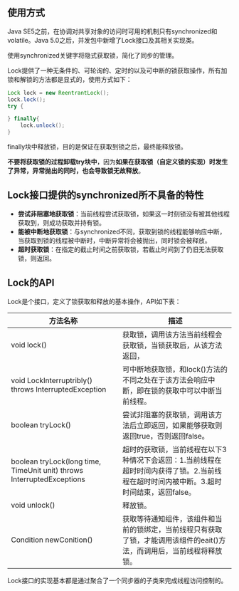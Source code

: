 ## 使用方式
Java SE5之前，在协调对共享对象的访问时可用的机制只有synchronized和volatile。Java 5.0之后，并发包中新增了Lock接口及其相关实现类。

使用synchronized关键字将隐式获取锁，简化了同步的管理。

Lock提供了一种无条件的、可轮询的、定时的以及可中断的锁获取操作，所有加锁和解锁的方法都是显式的，使用方式如下：
```java
Lock lock = new ReentrantLock();
lock.lock();
try {

} finally{
    lock.unlock();
}
```
finally块中释放锁，目的是保证在获取到锁之后，最终能释放锁。

**不要将获取锁的过程卸载try块中**，因为**如果在获取锁（自定义锁的实现）时发生了异常，异常抛出的同时，也会导致锁无故释放**。

## Lock接口提供的synchronized所不具备的特性

- **尝试非阻塞地获取锁**：当前线程尝试获取锁，如果这一时刻锁没有被其他线程获取到，则成功获取并持有锁。
- **能被中断地获取锁**：与synchronized不同，获取到锁的线程能够响应中断，当获取到锁的线程被中断时，中断异常将会被抛出，同时锁会被释放。
- **超时获取锁**：在指定的截止时间之前获取锁，若截止时间到了仍旧无法获取锁，则返回。

## Lock的API
Lock是个接口，定义了锁获取和释放的基本操作，API如下表：

| 方法名称 | 描述 |
| --- | --- |
| void lock() | 获取锁，调用该方法当前线程会获取锁，当锁获取后，从该方法返回，|
| void LockInterruptribly() throws InterruptedException | 可中断地获取锁，和lock()方法的不同之处在于该方法会响应中断，即在锁的获取中可以中断当前线程。 |
| boolean tryLock() |尝试非阻塞的获取锁，调用该方法后立即返回，如果能够获取则返回true，否则返回false。 |
| boolean tryLock(long time, TimeUnit unit) throws InterruptedExceptions | 超时的获取锁，当前线程在以下3种情况下会返回：1.当前线程在超时时间内获得了锁。2.当前线程在超时时间内被中断。3.超时时间结束，返回false。 |
| void unlock() | 释放锁。 |
| Condition newConition() | 获取等待通知组件，该组件和当前的锁绑定，当前线程只有获取了锁，才能调用该组件的eait()方法，而调用后，当前线程将释放锁。|

Lock接口的实现基本都是通过聚合了一个同步器的子类来完成线程访问控制的。